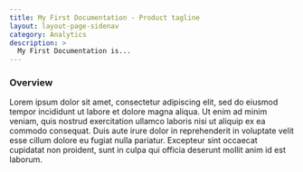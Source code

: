 ```yaml
--- 
title: My First Documentation - Product tagline
layout: layout-page-sidenav
category: Analytics 
description: >
  My First Documentation is...
--- 
```


### Overview

Lorem ipsum dolor sit amet, consectetur adipiscing elit, sed do eiusmod tempor incididunt ut labore et dolore magna aliqua. Ut enim ad minim veniam, 
quis nostrud exercitation ullamco laboris nisi ut aliquip ex ea commodo consequat. Duis aute irure dolor in reprehenderit in voluptate velit esse cillum 
dolore eu fugiat nulla pariatur. Excepteur sint occaecat cupidatat non proident, sunt in culpa qui officia deserunt mollit anim id est laborum.
